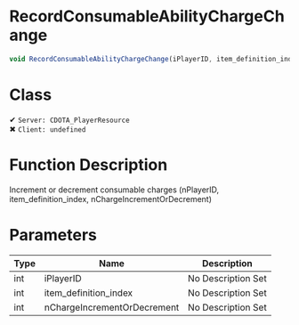 # RecordConsumableAbilityChargeChange
```js	
void RecordConsumableAbilityChargeChange(iPlayerID, item_definition_index, nChargeIncrementOrDecrement)
```
# Class
✔ `Server: CDOTA_PlayerResource`  
✖ `Client: undefined`  

# Function Description
Increment or decrement consumable charges (nPlayerID, item_definition_index, nChargeIncrementOrDecrement)
# Parameters
Type|Name|Description
--|--|--
int|iPlayerID|No Description Set
int|item_definition_index|No Description Set
int|nChargeIncrementOrDecrement|No Description Set
